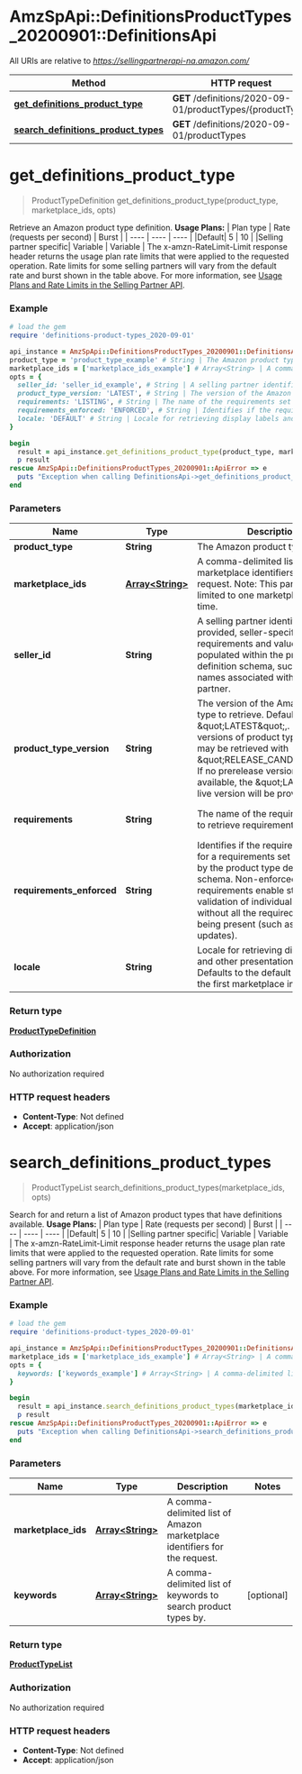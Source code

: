 # AmzSpApi::DefinitionsProductTypes_20200901::DefinitionsApi

All URIs are relative to *https://sellingpartnerapi-na.amazon.com/*

Method | HTTP request | Description
------------- | ------------- | -------------
[**get_definitions_product_type**](DefinitionsApi.md#get_definitions_product_type) | **GET** /definitions/2020-09-01/productTypes/{productType} | 
[**search_definitions_product_types**](DefinitionsApi.md#search_definitions_product_types) | **GET** /definitions/2020-09-01/productTypes | 

# **get_definitions_product_type**
> ProductTypeDefinition get_definitions_product_type(product_type, marketplace_ids, opts)



Retrieve an Amazon product type definition.  **Usage Plans:**  | Plan type | Rate (requests per second) | Burst | | ---- | ---- | ---- | |Default| 5 | 10 | |Selling partner specific| Variable | Variable |  The x-amzn-RateLimit-Limit response header returns the usage plan rate limits that were applied to the requested operation. Rate limits for some selling partners will vary from the default rate and burst shown in the table above. For more information, see [Usage Plans and Rate Limits in the Selling Partner API](https://github.com/amzn/selling-partner-api-docs/blob/main/guides/en-US/usage-plans-rate-limits/Usage-Plans-and-Rate-Limits.md).

### Example
```ruby
# load the gem
require 'definitions-product-types_2020-09-01'

api_instance = AmzSpApi::DefinitionsProductTypes_20200901::DefinitionsApi.new
product_type = 'product_type_example' # String | The Amazon product type name.
marketplace_ids = ['marketplace_ids_example'] # Array<String> | A comma-delimited list of Amazon marketplace identifiers for the request. Note: This parameter is limited to one marketplaceId at this time.
opts = { 
  seller_id: 'seller_id_example', # String | A selling partner identifier. When provided, seller-specific requirements and values are populated within the product type definition schema, such as brand names associated with the selling partner.
  product_type_version: 'LATEST', # String | The version of the Amazon product type to retrieve. Defaults to \"LATEST\",. Prerelease versions of product type definitions may be retrieved with \"RELEASE_CANDIDATE\". If no prerelease version is currently available, the \"LATEST\" live version will be provided.
  requirements: 'LISTING', # String | The name of the requirements set to retrieve requirements for.
  requirements_enforced: 'ENFORCED', # String | Identifies if the required attributes for a requirements set are enforced by the product type definition schema. Non-enforced requirements enable structural validation of individual attributes without all the required attributes being present (such as for partial updates).
  locale: 'DEFAULT' # String | Locale for retrieving display labels and other presentation details. Defaults to the default language of the first marketplace in the request.
}

begin
  result = api_instance.get_definitions_product_type(product_type, marketplace_ids, opts)
  p result
rescue AmzSpApi::DefinitionsProductTypes_20200901::ApiError => e
  puts "Exception when calling DefinitionsApi->get_definitions_product_type: #{e}"
end
```

### Parameters

Name | Type | Description  | Notes
------------- | ------------- | ------------- | -------------
 **product_type** | **String**| The Amazon product type name. | 
 **marketplace_ids** | [**Array&lt;String&gt;**](String.md)| A comma-delimited list of Amazon marketplace identifiers for the request. Note: This parameter is limited to one marketplaceId at this time. | 
 **seller_id** | **String**| A selling partner identifier. When provided, seller-specific requirements and values are populated within the product type definition schema, such as brand names associated with the selling partner. | [optional] 
 **product_type_version** | **String**| The version of the Amazon product type to retrieve. Defaults to \&quot;LATEST\&quot;,. Prerelease versions of product type definitions may be retrieved with \&quot;RELEASE_CANDIDATE\&quot;. If no prerelease version is currently available, the \&quot;LATEST\&quot; live version will be provided. | [optional] [default to LATEST]
 **requirements** | **String**| The name of the requirements set to retrieve requirements for. | [optional] [default to LISTING]
 **requirements_enforced** | **String**| Identifies if the required attributes for a requirements set are enforced by the product type definition schema. Non-enforced requirements enable structural validation of individual attributes without all the required attributes being present (such as for partial updates). | [optional] [default to ENFORCED]
 **locale** | **String**| Locale for retrieving display labels and other presentation details. Defaults to the default language of the first marketplace in the request. | [optional] [default to DEFAULT]

### Return type

[**ProductTypeDefinition**](ProductTypeDefinition.md)

### Authorization

No authorization required

### HTTP request headers

 - **Content-Type**: Not defined
 - **Accept**: application/json



# **search_definitions_product_types**
> ProductTypeList search_definitions_product_types(marketplace_ids, opts)



Search for and return a list of Amazon product types that have definitions available.  **Usage Plans:**  | Plan type | Rate (requests per second) | Burst | | ---- | ---- | ---- | |Default| 5 | 10 | |Selling partner specific| Variable | Variable |  The x-amzn-RateLimit-Limit response header returns the usage plan rate limits that were applied to the requested operation. Rate limits for some selling partners will vary from the default rate and burst shown in the table above. For more information, see [Usage Plans and Rate Limits in the Selling Partner API](https://github.com/amzn/selling-partner-api-docs/blob/main/guides/en-US/usage-plans-rate-limits/Usage-Plans-and-Rate-Limits.md).

### Example
```ruby
# load the gem
require 'definitions-product-types_2020-09-01'

api_instance = AmzSpApi::DefinitionsProductTypes_20200901::DefinitionsApi.new
marketplace_ids = ['marketplace_ids_example'] # Array<String> | A comma-delimited list of Amazon marketplace identifiers for the request.
opts = { 
  keywords: ['keywords_example'] # Array<String> | A comma-delimited list of keywords to search product types by.
}

begin
  result = api_instance.search_definitions_product_types(marketplace_ids, opts)
  p result
rescue AmzSpApi::DefinitionsProductTypes_20200901::ApiError => e
  puts "Exception when calling DefinitionsApi->search_definitions_product_types: #{e}"
end
```

### Parameters

Name | Type | Description  | Notes
------------- | ------------- | ------------- | -------------
 **marketplace_ids** | [**Array&lt;String&gt;**](String.md)| A comma-delimited list of Amazon marketplace identifiers for the request. | 
 **keywords** | [**Array&lt;String&gt;**](String.md)| A comma-delimited list of keywords to search product types by. | [optional] 

### Return type

[**ProductTypeList**](ProductTypeList.md)

### Authorization

No authorization required

### HTTP request headers

 - **Content-Type**: Not defined
 - **Accept**: application/json



